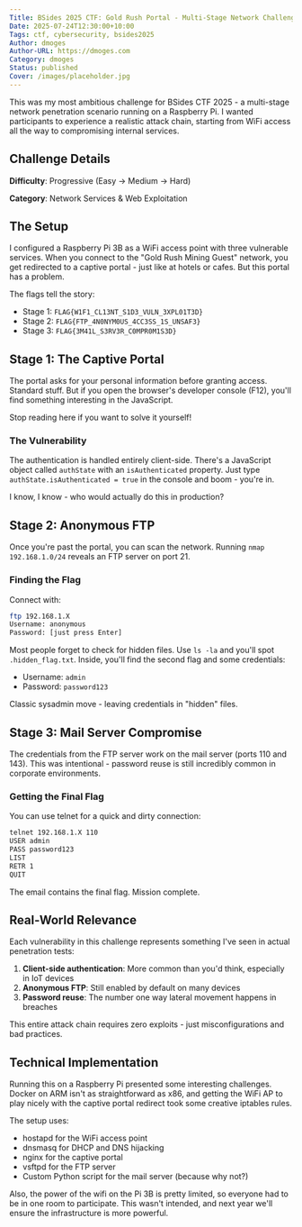 ```yaml
---
Title: BSides 2025 CTF: Gold Rush Portal - Multi-Stage Network Challenge
Date: 2025-07-24T12:30:00+10:00
Tags: ctf, cybersecurity, bsides2025
Author: dmoges
Author-URL: https://dmoges.com
Category: dmoges
Status: published
Cover: /images/placeholder.jpg
---
```


This was my most ambitious challenge for BSides CTF 2025 - a multi-stage network penetration scenario running on a Raspberry Pi. I wanted participants to experience a realistic attack chain, starting from WiFi access all the way to compromising internal services.

## Challenge Details

**Difficulty**: Progressive (Easy → Medium → Hard)

**Category**: Network Services & Web Exploitation  

## The Setup

I configured a Raspberry Pi 3B as a WiFi access point with three vulnerable services. When you connect to the "Gold Rush Mining Guest" network, you get redirected to a captive portal - just like at hotels or cafes. But this portal has a problem.

The flags tell the story:
- Stage 1: `FLAG{W1F1_CL13NT_S1D3_VULN_3XPL01T3D}`
- Stage 2: `FLAG{FTP_4N0NYM0US_4CC3SS_1S_UNSAF3}`
- Stage 3: `FLAG{3M41L_S3RV3R_C0MPR0M1S3D}`

## Stage 1: The Captive Portal

The portal asks for your personal information before granting access. Standard stuff. But if you open the browser's developer console (F12), you'll find something interesting in the JavaScript.

Stop reading here if you want to solve it yourself!

### The Vulnerability

The authentication is handled entirely client-side. There's a JavaScript object called `authState` with an `isAuthenticated` property. Just type `authState.isAuthenticated = true` in the console and boom - you're in.

I know, I know - who would actually do this in production?

## Stage 2: Anonymous FTP

Once you're past the portal, you can scan the network. Running `nmap 192.168.1.0/24` reveals an FTP server on port 21.

### Finding the Flag

Connect with:
```bash
ftp 192.168.1.X
Username: anonymous
Password: [just press Enter]
```

Most people forget to check for hidden files. Use `ls -la` and you'll spot `.hidden_flag.txt`. Inside, you'll find the second flag and some credentials:
- Username: `admin`
- Password: `password123`

Classic sysadmin move - leaving credentials in "hidden" files.

## Stage 3: Mail Server Compromise

The credentials from the FTP server work on the mail server (ports 110 and 143). This was intentional - password reuse is still incredibly common in corporate environments.

### Getting the Final Flag

You can use telnet for a quick and dirty connection:
```bash
telnet 192.168.1.X 110
USER admin
PASS password123
LIST
RETR 1
QUIT
```

The email contains the final flag. Mission complete.

## Real-World Relevance

Each vulnerability in this challenge represents something I've seen in actual penetration tests:

1. **Client-side authentication**: More common than you'd think, especially in IoT devices
2. **Anonymous FTP**: Still enabled by default on many devices
3. **Password reuse**: The number one way lateral movement happens in breaches

This entire attack chain requires zero exploits - just misconfigurations and bad practices.

## Technical Implementation

Running this on a Raspberry Pi presented some interesting challenges. Docker on ARM isn't as straightforward as x86, and getting the WiFi AP to play nicely with the captive portal redirect took some creative iptables rules.

The setup uses:
- hostapd for the WiFi access point
- dnsmasq for DHCP and DNS hijacking
- nginx for the captive portal
- vsftpd for the FTP server
- Custom Python script for the mail server (because why not?)

Also, the power of the wifi on the Pi 3B is pretty limited, so everyone had to be in one room to participate. 
This wasn't intended, and next year we'll ensure the infrastructure is more powerful.